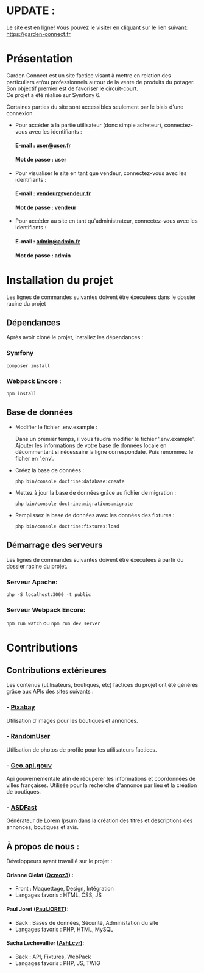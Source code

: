 # UPDATE :  
Le site est en ligne! Vous pouvez le visiter en cliquant sur le lien suivant:  
[](https://garden-connect.fr)
<a href="https://garden-connect.fr" target="_blank">https://garden-connect.fr</a>

# Présentation
Garden Connect est un site factice visant à mettre en relation des particuliers et/ou professionnels autour de la vente de produits du potager.  
Son objectif premier est de favoriser le circuit-court.  
Ce projet a été réalisé sur Symfony 6.

Certaines parties du site sont accessibles seulement par le biais d'une connexion.
- Pour accéder à la partie utilisateur (donc simple acheteur), connectez-vous avec les identifiants :
  #### E-mail : user@user.fr
  #### Mot de passe : user
- Pour visualiser le site en tant que vendeur, connectez-vous avec les identifiants :
  #### E-mail : vendeur@vendeur.fr
  #### Mot de passe : vendeur
- Pour accéder au site en tant qu'administrateur, connectez-vous avec les identifiants :  
  #### E-mail : admin@admin.fr
  #### Mot de passe : admin

# Installation du projet

Les lignes de commandes suivantes doivent être éxecutées dans le dossier racine du projet

## Dépendances

Après avoir cloné le projet, installez les dépendances :

### Symfony

`composer install`

### Webpack Encore :

`npm install`

## Base de données

- Modifier le fichier .env.example :

  Dans un premier temps, il vous faudra modifier le fichier '.env.example'.  
  Ajouter les informations de votre base de données locale en décommentant si nécessaire la ligne correspondate.
  Puis renommez le ficher en '.env'.

- Créez la base de données :

  `php bin/console doctrine:database:create`

- Mettez à jour la base de données grâce au fichier de migration :

  `php bin/console doctrine:migrations:migrate`

- Remplissez la base de données avec les données des fixtures :

  `php bin/console doctrine:fixtures:load`

## Démarrage des serveurs
Les lignes de commandes suivantes doivent être éxecutées à partir du dossier racine du projet.

### Serveur Apache:

`php -S localhost:3000 -t public`

### Serveur Webpack Encore:

`npm run watch` 
ou 
`npm run dev server`

# Contributions 

## Contributions extérieures 

Les contenus (utilisateurs, boutiques, etc) factices du projet ont été générés grâce aux APIs des sites suivants :  

### - [Pixabay](https://pixabay.com/fr/service/about/api/)
Utilisation d'images pour les boutiques et annonces.

### - [RandomUser](https://randomuser.me/)
Utilisation de photos de profile pour les utilisateurs factices.

### - [Geo.api.gouv](https://geo.api.gouv.fr/decoupage-administratif/communes)
Api gouvernementale afin de récuperer les informations et coordonnées de villes françaises.
Utilisée pour la recherche d'annonce par lieu et la création de boutiques.

### - [ASDFast](http://asdfast.beobit.net/)
Générateur de Lorem Ipsum dans la création des titres et descriptions des annonces, boutiques et avis.

## À propos de nous : 

Développeurs ayant travaillé sur le projet : 

#### Orianne Cielat ([Ocmoz3](https://github.com/Ocmoz3)) :
 - Front : Maquettage, Design, Intégration
 - Langages favoris : HTML, CSS, JS
 
#### Paul Joret ([PaulJORET](https://github.com/PaulJORET)):
- Back :  Bases de données, Sécurité, Administation du site
- Langages favoris : PHP, HTML, MySQL

 
#### Sacha Lechevallier ([AshLcvr](https://github.com/AshLcvr)):
- Back : API, Fixtures, WebPack
- Langages favoris : PHP, JS, TWIG


